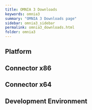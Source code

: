 ```yaml
---
title: OMNIA 3 Downloads
keywords: omnia3
summary: "OMNIA 3 Downloads page"
sidebar: omnia3_sidebar
permalink: omnia3_downloads.html
folder: omnia3
---
```


## Platform

## Connector x86

## Connector x64

## Development Environment
